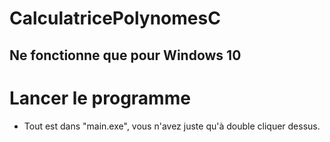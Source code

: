 # CalculatricePolynomesC

## Ne fonctionne que pour Windows 10

# Lancer le programme
- Tout est dans "main.exe", vous n'avez juste qu'à double cliquer dessus.
